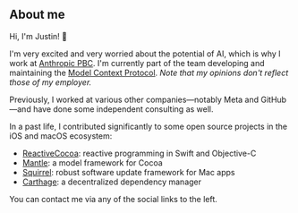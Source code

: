 ## About me

Hi, I'm Justin! 👋

I'm very excited and very worried about the potential of AI, which is why I work at [Anthropic PBC](https://anthropic.com). I'm currently part of the team developing and maintaining the [Model Context Protocol](https://modelcontextprotocol.io). _Note that my opinions don't reflect those of my employer._

Previously, I worked at various other companies—notably Meta and GitHub—and have done some independent consulting as well.

In a past life, I contributed significantly to some open source projects in the iOS and macOS ecosystem:
* [ReactiveCocoa](https://reactivecocoa.io/): reactive programming in Swift and Objective-C
* [Mantle](https://github.com/Mantle/Mantle): a model framework for Cocoa
* [Squirrel](https://github.com/Squirrel/Squirrel.Mac): robust software update framework for Mac apps
* [Carthage](https://github.com/Carthage/Carthage): a decentralized dependency manager

You can contact me via any of the social links to the left.
